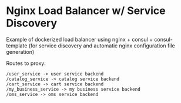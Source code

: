 # Nginx Load Balancer w/ Service Discovery

Example of dockerized load balancer using nginx + consul + consul-template (for service discovery and automatic nginx configuration file generation)

Routes to proxy:

    /user_service -> user service backend
    /catalog_service -> catalog service backend
    /cart_service -> cart service backend
    /my_business_service -> my business service backend
    /oms_service -> oms service backend


